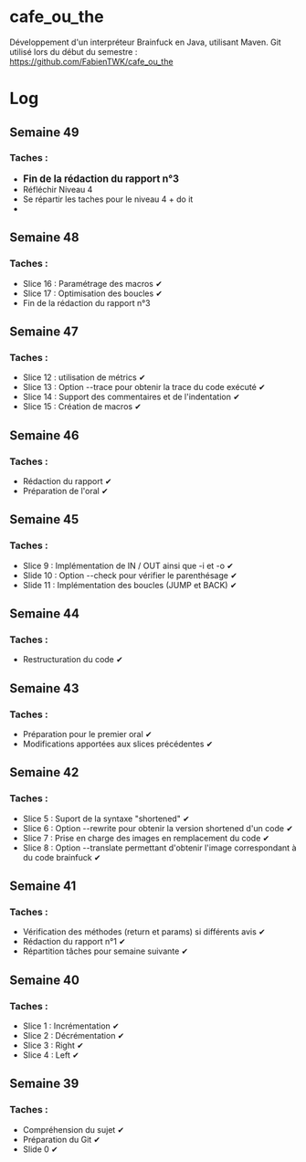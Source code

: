 # cafe_ou_the
Développement d'un interpréteur Brainfuck en Java, utilisant Maven.
Git utilisé lors du début du semestre : https://github.com/FabienTWK/cafe_ou_the

<h1>Log</h1>

<h2>Semaine 49</h2>
<h3>Taches : </h3>
<ul>
<li> <b><big>Fin de la rédaction du rapport n°3 </big></b></li>
<li> Réfléchir Niveau 4</li>
<li> Se répartir les taches pour le niveau 4 + do it</li>
<li>  </li>
</ul>
<h2>Semaine 48</h2>
<h3>Taches :</h3>
<ul>
<li> Slice 16 : Paramétrage des macros &#x2714</li>
<li> Slice 17 : Optimisation des boucles &#x2714</li>
<li> Fin de la rédaction du rapport n°3 </li>
</ul>
<h2>Semaine 47</h2>
<h3>Taches :</h3>
<ul>
<li> Slice 12 : utilisation de métrics &#x2714</li>
<li> Slice 13 : Option --trace pour obtenir la trace du code exécuté &#x2714</li>
<li> Slice 14 : Support des commentaires et de l'indentation &#x2714</li>
<li> Slice 15 : Création de macros &#x2714</li>
</ul>

<h2>Semaine 46</h2>
<h3>Taches :</h3>
<ul>
<li> Rédaction du rapport &#x2714 </li>
<li> Préparation de l'oral &#x2714</li>
</ul>

<h2>Semaine 45</h2>
<h3>Taches :</h3>
<ul>
<li> Slice 9 : Implémentation de IN / OUT ainsi que -i et -o &#x2714</li>
<li> Slide 10 : Option --check pour vérifier le parenthésage &#x2714</li>
<li> Slide 11 : Implémentation des boucles (JUMP et BACK) &#x2714</li>
</ul>

<h2>Semaine 44</h2>
<h3>Taches :</h3>
<ul>
<li>Restructuration du code &#x2714</li>
</ul>

<h2>Semaine 43</h2>
<h3>Taches :</h3>
<ul>
<li>Préparation pour le premier oral &#x2714</li>
<li>Modifications apportées aux slices précédentes &#x2714</li>
</ul>

<h2>Semaine 42</h2>
<h3>Taches :</h3>
<ul>
<li>Slice 5 : Suport de la syntaxe "shortened" &#x2714</li>
<li>Slice 6 : Option --rewrite pour obtenir la version shortened d'un code &#x2714</li>
<li>Slice 7 : Prise en charge des images en remplacement du code &#x2714</li>
<li>Slice 8 : Option --translate permettant d'obtenir l'image correspondant à du code brainfuck &#x2714</li>
</ul>

<h2>Semaine 41</h2>
<h3>Taches :</h3>
<ul>
<li>Vérification des méthodes (return et params) si différents avis &#x2714</li>
<li>Rédaction du rapport n°1 &#x2714</li>
<li>Répartition tâches pour semaine suivante &#x2714</li>
</ul>

<h2>Semaine 40</h2>
<h3>Taches :</h3>
<ul>
<li>Slice 1 : Incrémentation &#x2714</li>
<li>Slice 2 : Décrémentation &#x2714</li>
<li>Slice 3 : Right &#x2714</li>
<li>Slice 4 : Left &#x2714</li>
</ul>

<h2>Semaine 39</h2>
<h3>Taches :</h3>
<ul>
<li> Compréhension du sujet &#x2714 </li>
<li> Préparation du Git &#x2714</li>
<li> Slide 0 &#x2714</li>
</ul>
